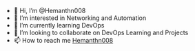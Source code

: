 - 👋 Hi, I’m @Hemanthn008
- 👀 I’m interested in Networking and Automation  
- 🌱 I’m currently learning DevOps
- 💞️ I’m looking to collaborate on DevOps Learning and Projects
- 📫 How to reach me [Hemanthn008](https://github.com/Hemanthn008/Hemanthn008)


<!---
Hemanthn008/Hemanthn008 is a ✨ special ✨ repository because its `README.md` (this file) appears on your GitHub profile.
You can click the Preview link to take a look at your changes.
--->
